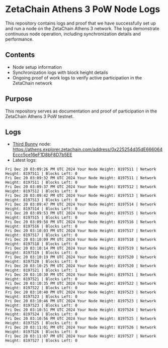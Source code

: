 # ZetaChain Athens 3 PoW Node Logs
This repository contains logs and proof that we have successfully set up and run a node on the ZetaChain Athens 3 network. The logs demonstrate continuous node operation, including synchronization details and performance.

## Contents
- Node setup information
- Synchronization logs with block height details
- Ongoing proof of work logs to verify active participation in the ZetaChain network

## Purpose
This repository serves as documentation and proof of participation in the ZetaChain Athens 3 PoW testnet.

## Logs

- [Third Bunny](https://thirdbunny.xyz/) node: https://athens.explorer.zetachain.com/address/0x225254d35dE666064Eccc5ce16eF1D8bF8D7b5EE
- Latest logs:
```
Fri Dec 20 03:09:26 PM UTC 2024 Your Node Height: 8197511 | Network Height: 8197511 | Blocks Left: 0
Fri Dec 20 03:09:32 PM UTC 2024 Your Node Height: 8197511 | Network Height: 8197511 | Blocks Left: 0
Fri Dec 20 03:09:37 PM UTC 2024 Your Node Height: 8197512 | Network Height: 8197512 | Blocks Left: 0
Fri Dec 20 03:09:42 PM UTC 2024 Your Node Height: 8197513 | Network Height: 8197513 | Blocks Left: 0
Fri Dec 20 03:09:47 PM UTC 2024 Your Node Height: 8197514 | Network Height: 8197514 | Blocks Left: 0
Fri Dec 20 03:09:53 PM UTC 2024 Your Node Height: 8197515 | Network Height: 8197515 | Blocks Left: 0
Fri Dec 20 03:09:58 PM UTC 2024 Your Node Height: 8197516 | Network Height: 8197516 | Blocks Left: 0
Fri Dec 20 03:10:03 PM UTC 2024 Your Node Height: 8197517 | Network Height: 8197517 | Blocks Left: 0
Fri Dec 20 03:10:09 PM UTC 2024 Your Node Height: 8197518 | Network Height: 8197518 | Blocks Left: 0
Fri Dec 20 03:10:14 PM UTC 2024 Your Node Height: 8197519 | Network Height: 8197519 | Blocks Left: 0
Fri Dec 20 03:10:19 PM UTC 2024 Your Node Height: 8197520 | Network Height: 8197520 | Blocks Left: 0
Fri Dec 20 03:10:25 PM UTC 2024 Your Node Height: 8197520 | Network Height: 8197521 | Blocks Left: 1
Fri Dec 20 03:10:30 PM UTC 2024 Your Node Height: 8197521 | Network Height: 8197521 | Blocks Left: 0
Fri Dec 20 03:10:35 PM UTC 2024 Your Node Height: 8197522 | Network Height: 8197522 | Blocks Left: 0
Fri Dec 20 03:10:40 PM UTC 2024 Your Node Height: 8197523 | Network Height: 8197523 | Blocks Left: 0
Fri Dec 20 03:10:46 PM UTC 2024 Your Node Height: 8197523 | Network Height: 8197523 | Blocks Left: 0
Fri Dec 20 03:10:51 PM UTC 2024 Your Node Height: 8197524 | Network Height: 8197524 | Blocks Left: 0
Fri Dec 20 03:10:56 PM UTC 2024 Your Node Height: 8197525 | Network Height: 8197525 | Blocks Left: 0
Fri Dec 20 03:11:01 PM UTC 2024 Your Node Height: 8197526 | Network Height: 8197526 | Blocks Left: 0
Fri Dec 20 03:11:07 PM UTC 2024 Your Node Height: 8197527 | Network Height: 8197527 | Blocks Left: 0
```
